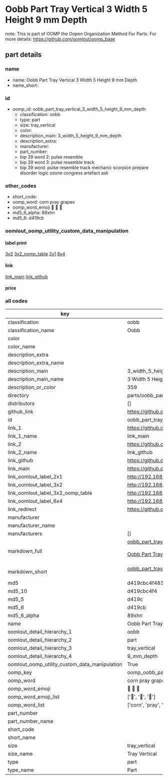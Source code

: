 # Oobb Part Tray Vertical 3 Width 5 Height 9 mm Depth  

note: This is part of OOMP the Oopen Organization Method For Parts. For more details: https://github.com/oomlout/oomp_base

##  part details
  







### name
* name: Oobb Part Tray Vertical 3 Width 5 Height 9 mm Depth
* name_short: 
### id
* oomp_id: oobb_part_tray_vertical_3_width_5_height_9_mm_depth
  * classification: oobb
  * type: part
  * size: tray_vertical
  * color: 
  * description_main: 3_width_5_height_9_mm_depth
  * description_extra: 
  * manufacturer: 
  * part_number: 
  * bip 39 word 2: pulse resemble
  * bip 39 word 3: pulse resemble track
  * bip 39 word: pulse resemble track mechanic scorpion prepare disorder logic ozone congress artefact ask

### other_codes
* short_code: 
* oomp_word: corn pray grapes
* oomp_word_emoji :corn: :pray: :grapes:
* md5_6_alpha: 89xhn
* md5_6: d419cb






### oomlout_oomp_utility_custom_data_manipulation
#### label print
[3x2](http://192.168.1.245:1112/?label=oomp%2089xhn)
[3x2_oomp_table](http://192.168.1.108:1112/?label=oomp%2089xhn)
[2x1](http://192.168.1.242:1112/?label=oomp%2089xhn)
[6x4](http://192.168.1.55:1112/?label=oomp%2089xhn)    

#### link

[link_main](https://github.com/oomlout/oomlout_oomp_version_1_messy/tree/main/parts/oobb_part_tray_vertical_3_width_5_height_9_mm_depth) [link_github](https://github.com/oomlout/oomlout_oomp_version_1_messy/tree/main/parts/oobb_part_tray_vertical_3_width_5_height_9_mm_depth)                             

#### price







### all codes 
| key | value |  
| --- | --- |  
| classification | oobb |  
| classification_name | Oobb |  
| color |  |  
| color_name |  |  
| description_extra |  |  
| description_extra_name |  |  
| description_main | 3_width_5_height_9_mm_depth |  
| description_main_name | 3 Width 5 Height 9 mm Depth |  
| description_or_color | 359 |  
| directory | parts/oobb_part_tray_vertical_3_width_5_height_9_mm_depth |  
| distributors | [] |  
| github_link | https://github.com/oomlout/oomlout_oomp_part_src/tree/main/parts/oobb_part_tray_vertical_3_width_5_height_9_mm_depth |  
| id | oobb_part_tray_vertical_3_width_5_height_9_mm_depth |  
| link_1 | https://github.com/oomlout/oomlout_oomp_version_1_messy/tree/main/parts/oobb_part_tray_vertical_3_width_5_height_9_mm_depth |  
| link_1_name | link_main |  
| link_2 | https://github.com/oomlout/oomlout_oomp_version_1_messy/tree/main/parts/oobb_part_tray_vertical_3_width_5_height_9_mm_depth |  
| link_2_name | link_github |  
| link_github | https://github.com/oomlout/oomlout_oomp_version_1_messy/tree/main/parts/oobb_part_tray_vertical_3_width_5_height_9_mm_depth |  
| link_main | https://github.com/oomlout/oomlout_oomp_version_1_messy/tree/main/parts/oobb_part_tray_vertical_3_width_5_height_9_mm_depth |  
| link_oomlout_label_2x1 | http://192.168.1.242:1112/?label=oomp%2089xhn |  
| link_oomlout_label_3x2 | http://192.168.1.245:1112/?label=oomp%2089xhn |  
| link_oomlout_label_3x2_oomp_table | http://192.168.1.108:1112/?label=oomp%2089xhn |  
| link_oomlout_label_6x4 | http://192.168.1.55:1112/?label=oomp%2089xhn |  
| link_redirect | https://github.com/oomlout/oomlout_oomp_version_1_messy/tree/main/parts/oobb_part_tray_vertical_3_width_5_height_9_mm_depth |  
| manufacturer |  |  
| manufacturer_name |  |  
| manufacturers | [] |  
| markdown_full | [oobb_part_tray_vertical_3_width_5_height_9_mm_depth](none)<br>[](none)<br>[Oobb Part Tray Vertical 3 Width 5 Height 9 Mm Depth](none)<br><br> |  
| markdown_short | [oobb_part_tray_vertical_3_width_5_height_9_mm_depth](none)<br><br> |  
| md5 | d419cbc4f48387eea7e098a3cd2dd56c |  
| md5_10 | d419cbc4f4 |  
| md5_5 | d419c |  
| md5_6 | d419cb |  
| md5_6_alpha | 89xhn |  
| name | Oobb Part Tray Vertical 3 Width 5 Height 9 mm Depth |  
| oomlout_detail_hierarchy_1 | oobb |  
| oomlout_detail_hierarchy_2 | part |  
| oomlout_detail_hierarchy_3 | tray_vertical |  
| oomlout_detail_hierarchy_4 | 9_mm_depth |  
| oomlout_oomp_utility_custom_data_manipulation | True |  
| oomp_key | oomp_oobb_part_tray_vertical_3_width_5_height_9_mm_depth |  
| oomp_word | corn pray grapes |  
| oomp_word_emoji | :corn: :pray: :grapes: |  
| oomp_word_emoji_list | [':corn:', ':pray:', ':grapes:'] |  
| oomp_word_list | ['corn', 'pray', 'grapes'] |  
| part_number |  |  
| part_number_name |  |  
| short_code |  |  
| short_name |  |  
| size | tray_vertical |  
| size_name | Tray Vertical |  
| type | part |  
| type_name | Part |  
